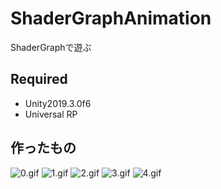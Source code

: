 ShaderGraphAnimation
====

ShaderGraphで遊ぶ

## Required

- Unity2019.3.0f6
- Universal RP

## 作ったもの

![0.gif](https://gyazo.com/d419850359bdf1aa0bdade0231351037.gif)
![1.gif](https://i.gyazo.com/407f5782e662b822ccabea1f31d595bf.gif)
![2.gif](https://i.gyazo.com/b10c160ef519cb4869dd6cc64803313a.gif)
![3.gif](https://gyazo.com/96cf2897b255065e41294d9f37d5aa11.gif)
![4.gif](https://gyazo.com/a87712742ed0e5433ca483484e004bf3.gif)
